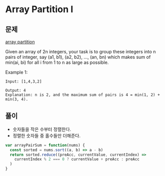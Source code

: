 # Array Partition I

## 문제

[array partition](https://leetcode.com/problems/array-partition-i/)

Given an array of 2n integers, your task is to group these integers into n pairs of integer, say (a1, b1), (a2, b2), ..., (an, bn) which makes sum of min(ai, bi) for all i from 1 to n as large as possible.

Example 1:

```
Input: [1,4,3,2]

Output: 4
Explanation: n is 2, and the maximum sum of pairs is 4 = min(1, 2) + min(3, 4).
```

## 풀이

- 숫자들을 작은 수부터 정렬한다.
- 정렬한 숫자들 중 홀수들만 더해준다.

```js
var arrayPairSum = function(nums) {
  const sorted = nums.sort((a, b) => a - b)
  return sorted.reduce((preAcc, currentValue, currentIndex) =>
    currentIndex % 2 === 0 ? currentValue + preAcc : preAcc
  )
}
```
